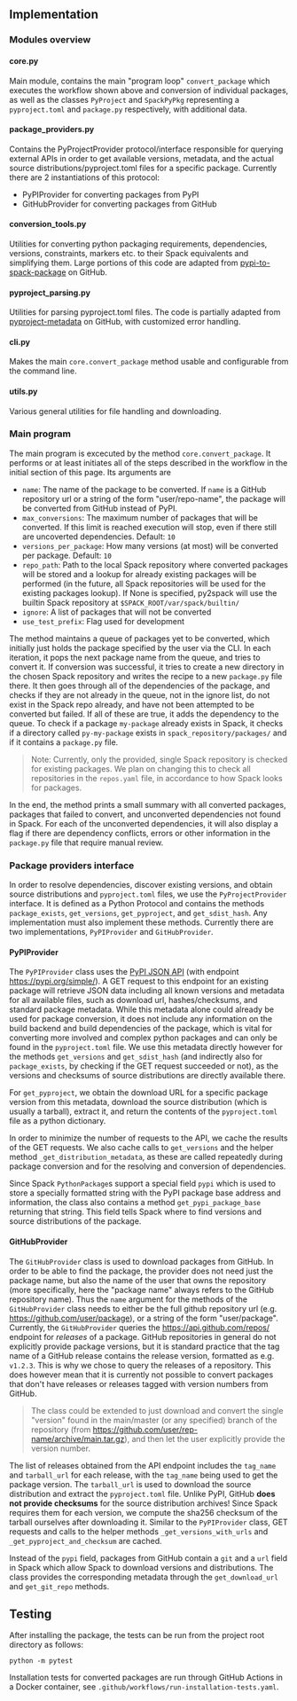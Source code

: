 
## Implementation

### Modules overview

#### core.py

Main module, contains the main "program loop" `convert_package` which executes the workflow shown above and conversion of individual packages, as well as the classes `PyProject` and `SpackPyPkg` representing a `pyproject.toml` and `package.py` respectively, with additional data.

#### package_providers.py

Contains the PyProjectProvider protocol/interface responsible for querying external APIs in order to get available versions, metadata, and the actual source distributions/pyproject.toml files for a specific package. Currently there are 2 instantiations of this protocol:

- PyPIProvider for converting packages from PyPI
- GitHubProvider for converting packages from GitHub

#### conversion_tools.py

Utilities for converting python packaging requirements, dependencies, versions, constraints, markers etc. to their Spack equivalents and simplifying them. Large portions of this code are adapted from [pypi-to-spack-package](https://github.com/spack/pypi-to-spack-package) on GitHub.

#### pyproject_parsing.py

Utilities for parsing pyproject.toml files. The code is partially adapted from [pyproject-metadata](https://github.com/pypa/pyproject-metadata) on GitHub, with customized error handling.

#### cli.py

Makes the main `core.convert_package` method usable and configurable from the command line.

#### utils.py

Various general utilities for file handling and downloading.

### Main program

The main program is excecuted by the method `core.convert_package`. It performs or at least initiates all of the steps described in the workflow in the initial section of this page. Its arguments are

- `name`: The name of the package to be converted. If `name` is a GitHub repository url or a string of the form "user/repo-name", the package will be converted from GitHub instead of PyPI.
- `max_conversions`: The maximum number of packages that will be converted. If this limit is reached execution will stop, even if there still are uncoverted dependencies. Default: `10`
- `versions_per_package`: How many versions (at most) will be converted per package. Default: `10`
- `repo_path`: Path to the local Spack repository where converted packages will be stored and a lookup for already existing packages will be performed (in the future, all Spack repositories will be used for the existing packages lookup). If None is specified, py2spack will use the builtin Spack repository at `$SPACK_ROOT/var/spack/builtin/`
- `ignore`: A list of packages that will not be converted
- `use_test_prefix`: Flag used for development

The method maintains a queue of packages yet to be converted, which initially just holds the package specified by the user via the CLI. In each iteration, it pops the next package name from the queue, and tries to convert it. If conversion was successful, it tries to create a new directory in the chosen Spack repository and writes the recipe to a new `package.py` file there. It then goes through all of the dependencies of the package, and checks if they are not already in the queue, not in the ignore list, do not exist in the Spack repo already, and have not been attempted to be converted but failed. If all of these are true, it adds the dependency to the queue. To check if a package `my-package` already exists in Spack, it checks if a directory called `py-my-package` exists in `spack_repository/packages/` and if it contains a `package.py` file.

> Note: Currently, only the provided, single Spack repository is checked for existing packages. We plan on changing this to check all repositories in the `repos.yaml` file, in accordance to how Spack looks for packages.

In the end, the method prints a small summary with all converted packages, packages that failed to convert, and unconverted dependencies not found in Spack. For each of the unconverted dependencies, it will also display a flag if there are dependency conflicts, errors or other information in the `package.py` file that require manual review.

### Package providers interface

In order to resolve dependencies, discover existing versions, and obtain source distributions and `pyproject.toml` files, we use the `PyProjectProvider` interface. It is defined as a Python Protocol and contains the methods `package_exists`, `get_versions`, `get_pyproject`, and `get_sdist_hash`. Any implementation must also implement these methods. Currently there are two implementations, `PyPIProvider` and `GitHubProvider`.

#### PyPIProvider

The `PyPIProvider` class uses the [PyPI JSON API](https://peps.python.org/pep-0691/) (with endpoint https://pypi.org/simple/). A GET request to this endpoint for an existing package will retrieve JSON data including all known versions and metadata for all available files, such as download url, hashes/checksums, and standard package metadata. While this metadata alone could already be used for package conversion, it does not include any information on the build backend and build dependencies of the package, which is vital for converting more involved and complex python packages and can only be found in the `pyproject.toml` file. We use this metadata directly however for the methods `get_versions` and `get_sdist_hash` (and indirectly also for `package_exists`, by checking if the GET request succeeded or not), as the versions and checksums of source distributions are directly available there.

For `get_pyproject`, we obtain the download URL for a specific package version from this metadata, download the source distribution (which is usually a tarball), extract it, and return the contents of the `pyproject.toml` file as a python dictionary.

In order to minimize the number of requests to the API, we cache the results of the GET requests. We also cache calls to `get_versions` and the helper method `_get_distribution_metadata`, as these are called repeatedly during package conversion and for the resolving and conversion of dependencies.

Since Spack `PythonPackage`s support a special field `pypi` which is used to store a specially formatted string with the PyPI package base address and information, the class also contains a method `get_pypi_package_base` returning that string. This field tells Spack where to find versions and source distributions of the package.

#### GitHubProvider

The `GitHubProvider` class is used to download packages from GitHub. In order to be able to find the package, the provider does not need just the package name, but also the name of the user that owns the repository (more specifically, here the "package name" always refers to the GitHub repository name). Thus the `name` argument for the methods of the `GitHubProvider` class needs to either be the full github repository url (e.g. https://github.com/user/package), or a string of the form "user/package".
Currently, the `GitHubProvider` queries the https://api.github.com/repos/ endpoint for _releases_ of a package. GitHub repositories in general do not explicitly provide package versions, but it is standard practice that the tag name of a GitHub release contains the release version, formatted as e.g. `v1.2.3`. This is why we chose to query the releases of a repository. This does however mean that it is currently not possible to convert packages that don't have releases or releases tagged with version numbers from GitHub.

> The class could be extended to just download and convert the single "version" found in the main/master (or any specified) branch of the repository (from https://github.com/user/rep-name/archive/main.tar.gz), and then let the user explicitly provide the version number.

The list of releases obtained from the API endpoint includes the `tag_name` and `tarball_url` for each release, with the `tag_name` being used to get the package version. The `tarball_url` is used to download the source distribution and extract the `pyproject.toml` file.
Unlike PyPI, GitHub **does not provide checksums** for the source distribution archives! Since Spack requires them for each version, we compute the sha256 checksum of the tarball ourselves after downloading it. Similar to the `PyPIProvider` class, GET requests and calls to the helper methods `_get_versions_with_urls` and `_get_pyproject_and_checksum` are cached.

Instead of the `pypi` field, packages from GitHub contain a `git` and a `url` field in Spack which allow Spack to download versions and distributions. The class provides the corresponding metadata through the `get_download_url` and `get_git_repo` methods.

## Testing

After installing the package, the tests can be run from the project root directory as follows:

```
python -m pytest
```

Installation tests for converted packages are run through GitHub Actions in a Docker container, see `.github/workflows/run-installation-tests.yaml`.
